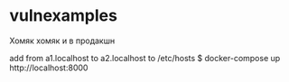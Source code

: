 # vulnexamples
Хомяк хомяк и в продакшн

add from a1.localhost to a2.localhost to /etc/hosts
$ docker-compose up
http://localhost:8000
